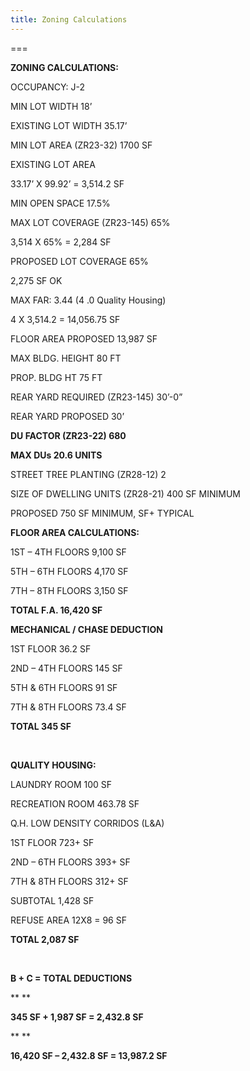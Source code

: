 ```yaml
---
title: Zoning Calculations
---
```


===


**ZONING CALCULATIONS:** 

OCCUPANCY: J-2 

MIN LOT WIDTH 18’ 

EXISTING LOT WIDTH 35.17’ 

MIN LOT AREA (ZR23-32) 1700 SF 

EXISTING LOT AREA 

33.17’ X 99.92’ = 3,514.2 SF 

MIN OPEN SPACE 17.5% 

MAX LOT COVERAGE (ZR23-145) 65% 

3,514 X 65% = 2,284 SF 

PROPOSED LOT COVERAGE 65% 

2,275 SF OK 

MAX FAR: 3.44 (4 .0 Quality Housing) 

4 X 3,514.2 = 14,056.75 SF 

FLOOR AREA PROPOSED 13,987 SF 

MAX BLDG. HEIGHT 80 FT 

PROP. BLDG HT 75 FT 

REAR YARD REQUIRED (ZR23-145) 30’-0” 

REAR YARD PROPOSED 30’ 

**DU FACTOR (ZR23-22) 680** 

**MAX DUs 20.6 UNITS** 

STREET TREE PLANTING (ZR28-12) 2 

SIZE OF DWELLING UNITS (ZR28-21) 400 SF MINIMUM 

PROPOSED 750 SF MINIMUM, SF+ TYPICAL 

**FLOOR AREA CALCULATIONS:**

1ST – 4TH FLOORS 9,100 SF

5TH – 6TH FLOORS 4,170 SF

7TH – 8TH FLOORS 3,150 SF

**TOTAL F.A. 16,420 SF**

**MECHANICAL / CHASE DEDUCTION**

1ST FLOOR 36.2 SF

2ND – 4TH FLOORS 145 SF

5TH & 6TH FLOORS 91 SF

7TH & 8TH FLOORS 73.4 SF

**TOTAL 345 SF**

 

**QUALITY HOUSING:**

LAUNDRY ROOM 100 SF

RECREATION ROOM 463.78 SF

Q.H. LOW DENSITY CORRIDOS (L&A)

1ST FLOOR 723+ SF

2ND – 6TH FLOORS 393+ SF

7TH & 8TH FLOORS 312+ SF

SUBTOTAL 1,428 SF

REFUSE AREA 12X8 = 96 SF

**TOTAL 2,087 SF**

 

**B + C = TOTAL DEDUCTIONS**

** **

**345 SF + 1,987 SF = 2,432.8 SF**

** **

**16,420 SF – 2,432.8 SF = 13,987.2 SF**
